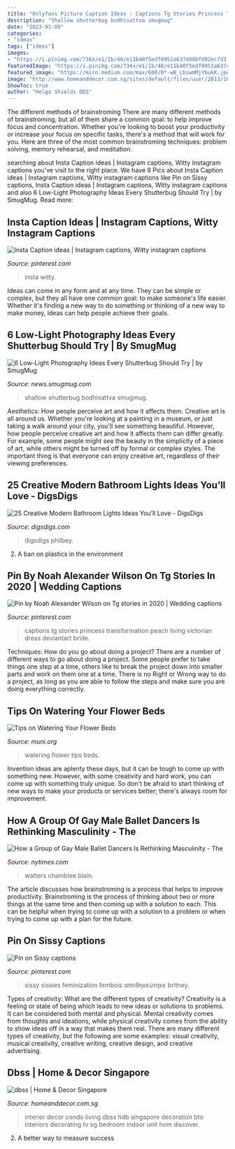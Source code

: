 ```yaml
---
title: "Onlyfans Picture Caption Ideas : Captions Tg Stories Princess Transformation Peach Living Victorian Dress Deviantart Bride"
description: "Shallow shutterbug bodhisattva smugmug"
date: "2023-01-09"
categories:
- "ideas"
tags: ["ideas"]
images:
- "https://i.pinimg.com/736x/e1/1b/40/e11b40f5edf0951a637480bfd92ecfd3.jpg"
featuredImage: "https://i.pinimg.com/736x/e1/1b/40/e11b40f5edf0951a637480bfd92ecfd3.jpg"
featured_image: "https://miro.medium.com/max/600/0*-wB_LbiwmMjYbukK.jpg"
image: "http://www.homeanddecor.com.sg/sites/default/files/user/2013/10/17181.JPG?1382362306"
ShowToc: true
author: "Helga Shields DDS"
---
```



The different methods of brainstroming
There are many different methods of brainstroming, but all of them share a common goal: to help improve focus and concentration. Whether you're looking to boost your productivity or increase your focus on specific tasks, there's a method that will work for you. Here are three of the most common brainstroming techniques: problem solving, memory rehearsal, and meditation.

	

		
searching about Insta Caption ideas | Instagram captions, Witty instagram captions you've visit to the right place. We have 8 Pics about Insta Caption ideas | Instagram captions, Witty instagram captions like Pin on Sissy captions, Insta Caption ideas | Instagram captions, Witty instagram captions and also 6 Low-Light Photography Ideas Every Shutterbug Should Try | by SmugMug. Read more:
		
    
## Insta Caption Ideas | Instagram Captions, Witty Instagram Captions

<img loading=lazy src="https://i.pinimg.com/736x/e1/1b/40/e11b40f5edf0951a637480bfd92ecfd3.jpg" onerror="this.onerror=null;this.src='https://tse3.mm.bing.net/th?id=OIP.6oocj6PE25ZF2a371U0t7QHaNL&amp;pid=15.1';" alt="Insta Caption ideas | Instagram captions, Witty instagram captions">

_Source: pinterest.com_

>insta witty. 

	

Ideas can come in any form and at any time. They can be simple or complex, but they all have one common goal: to make someone's life easier. Whether it's finding a new way to do something or thinking of a new way to make money, ideas can help people achieve their goals.

    
## 6 Low-Light Photography Ideas Every Shutterbug Should Try | By SmugMug

<img loading=lazy src="https://miro.medium.com/max/600/0*-wB_LbiwmMjYbukK.jpg" onerror="this.onerror=null;this.src='https://tse4.mm.bing.net/th?id=OIP.r7EPIe1vAaoEbUvsA3gFdgHaE8&amp;pid=15.1';" alt="6 Low-Light Photography Ideas Every Shutterbug Should Try | by SmugMug">

_Source: news.smugmug.com_

>shallow shutterbug bodhisattva smugmug. 

	

Aesthetics: How people perceive art and how it affects them.
Creative art is all around us. Whether you're looking at a painting in a museum, or just taking a walk around your city, you'll see something beautiful. However, how people perceive creative art and how it affects them can differ greatly. For example, some people might see the beauty in the simplicity of a piece of art, while others might be turned off by formal or complex styles. The important thing is that everyone can enjoy creative art, regardless of their viewing preferences.

    
## 25 Creative Modern Bathroom Lights Ideas You’ll Love - DigsDigs

<img loading=lazy src="https://www.digsdigs.com/photos/creative-modern-bathroom-lights-ideas-youll-love-10.jpg" onerror="this.onerror=null;this.src='https://tse2.mm.bing.net/th?id=OIP._vbiqZ01WWVk6cpPxxKeEgHaLM&amp;pid=15.1';" alt="25 Creative Modern Bathroom Lights Ideas You’ll Love - DigsDigs">

_Source: digsdigs.com_

>digsdigs philbey. 

	

2. A ban on plastics in the environment 

    
## Pin By Noah Alexander Wilson On Tg Stories In 2020 | Wedding Captions

<img loading=lazy src="https://i.pinimg.com/736x/64/09/1e/64091e4802e2029bddde4c09317ad689.jpg" onerror="this.onerror=null;this.src='https://tse4.mm.bing.net/th?id=OIP.pwFQORwV46eezFmsMWD8BAHaEr&amp;pid=15.1';" alt="Pin by Noah Alexander Wilson on Tg stories in 2020 | Wedding captions">

_Source: pinterest.com_

>captions tg stories princess transformation peach living victorian dress deviantart bride. 

	

Techniques: How do you go about doing a project?
There are a number of different ways to go about doing a project. Some people prefer to take things one step at a time, others like to break the project down into smaller parts and work on them one at a time. There is no Right or Wrong way to do a project, as long as you are able to follow the steps and make sure you are doing everything correctly.

    
## Tips On Watering Your Flower Beds

<img loading=lazy src="http://www.muni.org/Departments/parks/PublishingImages/watering.gif" onerror="this.onerror=null;this.src='https://tse3.mm.bing.net/th?id=OIP.9qqCtNiG-rc4dwZIakFaEQHaLE&amp;pid=15.1';" alt="Tips on Watering Your Flower Beds">

_Source: muni.org_

>watering flower tips beds. 

	

Invention ideas are aplenty these days, but it can be tough to come up with something new. However, with some creativity and hard work, you can come up with something truly unique. So don't be afraid to start thinking of new ways to make your products or services better; there's always room for improvement.

    
## How A Group Of Gay Male Ballet Dancers Is Rethinking Masculinity - The

<img loading=lazy src="https://static01.nyt.com/images/2018/11/05/t-magazine/05tmag-ballet-slide-JOBI/05tmag-ballet-slide-JOBI-jumbo.jpg?quality=90&amp;auto=webp" onerror="this.onerror=null;this.src='https://tse4.mm.bing.net/th?id=OIP.b8GwYTS-UhaM4Q02iyvTEAHaE8&amp;pid=15.1';" alt="How a Group of Gay Male Ballet Dancers Is Rethinking Masculinity - The">

_Source: nytimes.com_

>watters chamblee blain. 

	

The article discusses how brainstroming is a process that helps to improve productivity. Brainstroming is the process of thinking about two or more things at the same time and then coming up with a solution to each. This can be helpful when trying to come up with a solution to a problem or when trying to come up with a plan for the future.

    
## Pin On Sissy Captions

<img loading=lazy src="https://i.pinimg.com/736x/45/d4/61/45d461765097965847118598b393cb3d.jpg" onerror="this.onerror=null;this.src='https://tse2.mm.bing.net/th?id=OIP.o95hWw5Elmk2FXVeRPIlkQAAAA&amp;pid=15.1';" alt="Pin on Sissy captions">

_Source: pinterest.com_

>sissy sissies feminization fembois αποθηκεύτηκε britney. 

	

Types of creativity: What are the different types of creativity?
Creativity is a feeling or state of being which leads to new ideas or solutions to problems. It can be considered both mental and physical. Mental creativity comes from thoughts and ideations, while physical creativity comes from the ability to show ideas off in a way that makes them real. There are many different types of creativity, but the following are some examples: visual creativity, musical creativity, creative writing, creative design, and creative advertising.

    
## Dbss | Home &amp; Decor Singapore

<img loading=lazy src="http://www.homeanddecor.com.sg/sites/default/files/user/2013/10/17181.JPG?1382362306" onerror="this.onerror=null;this.src='https://tse4.mm.bing.net/th?id=OIP.dcs2kAT7yqyoy56gf5X_wQHaFj&amp;pid=15.1';" alt="dbss | Home &amp; Decor Singapore">

_Source: homeanddecor.com.sg_

>interior decor condo living dbss hdb singapore decoration bto interiors decorating tv sg bedroom indoor unit hom discover. 

	

2. A better way to measure success


